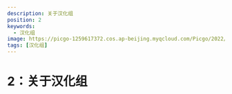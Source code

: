 ```yaml
---
description: 关于汉化组
position: 2
keywords:
  - 汉化组 
image: https://picgo-1259617372.cos.ap-beijing.myqcloud.com/Picgo/2022/01/19-11-28-23-404Lab.jpeg
tags: [汉化组]
---
```


# 2：关于汉化组
